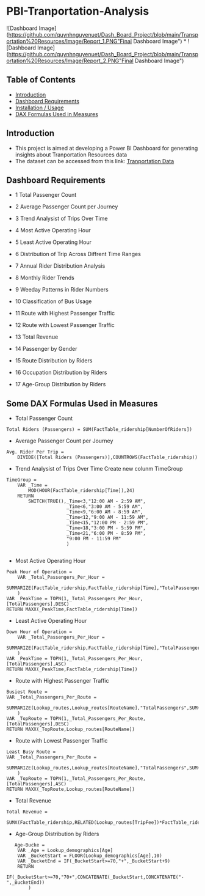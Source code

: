# PBI-Tranportation-Analysis

![Dashboard Image](https://github.com/quynhnguyenuet/Dash_Board_Project/blob/main/Transportation%20Resources/Image/Report_1.PNG"Final Dashboard Image")
* 
![Dashboard Image](https://github.com/quynhnguyenuet/Dash_Board_Project/blob/main/Transportation%20Resources/Image/Report_2.PNG"Final Dashboard Image")

## Table of Contents
* [Introduction](#Introduction)
* [Dashboard Requirements](#Dashboard-Requirements)
* [Installation / Usage](#Installation--Usage)
* [DAX Formulas Used in Measures](#DAX-Formulas-Used-in-Measures)
## Introduction
* This project is aimed at developing a Power BI Dashboard for generating insights about Tranportation Resources data
* The dataset can be accessed from this link: [Tranportation Data](https://github.com/quynhnguyenuet/Dash_Board_Project/tree/main/Transportation%20Resources/Data)
## Dashboard Requirements
* 1 Total Passenger Count

* 2 Average Passenger Count per Journey

* 3 Trend Analysist of Trips Over Time

* 4 Most Active Operating Hour

* 5 Least Active Operating Hour

* 6 Distribution of Trip Across Diffrent Time Ranges

* 7 Annual Rider Distribution Analysis

* 8 Monthly Rider Trends

* 9 Weeday Patterns in Rider Numbers

* 10 Classification of Bus Usage

* 11 Route with Highest Passenger Traffic

* 12 Route with Lowest Passenger Traffic

* 13 Total Revenue

* 14 Passenger by Gender

* 15 Route Distribution by Riders

* 16 Occupation Distribution by Riders

* 17 Age-Group Distribution by Riders
## Some DAX Formulas Used in Measures
* Total Passenger Count
```dax
Total Riders (Passengers) = SUM(FactTable_ridership[NumberOfRiders])
```
*  Average Passenger Count per Journey
```dax
Avg. Rider Per Trip = 
    DIVIDE([Total Riders (Passengers)],COUNTROWS(FactTable_ridership))
```
*  Trend Analysist of Trips Over Time
Create new colunm TimeGroup
```dax
TimeGroup = 
    VAR _Time = 
        MOD(HOUR(FactTable_ridership[Time]),24)
    RETURN
        SWITCH(TRUE(),_Time<3,"12:00 AM - 2:59 AM",
                      _Time<6,"3:00 AM - 5:59 AM",
                      _Time<9,"6:00 AM - 8:59 AM",
                      _Time<12,"9:00 AM - 11:59 AM",
                      _Time<15,"12:00 PM - 2:59 PM",
                      _Time<18,"3:00 PM - 5:59 PM",
                      _Time<21,"6:00 PM - 8:59 PM",
                      "9:00 PM - 11:59 PM"
                      )
    
```
* Most Active Operating Hour
```dax
Peak Hour of Operation = 
    VAR _Total_Passengers_Per_Hour =
    SUMMARIZE(FactTable_ridership,FactTable_ridership[Time],"TotalPassengers",SUM(FactTable_ridership[NumberOfRiders])
    )
VAR _PeakTime = TOPN(1,_Total_Passengers_Per_Hour,[TotalPassengers],DESC)
RETURN MAXX(_PeakTime,FactTable_ridership[Time])
```
* Least Active Operating Hour
```dax
Down Hour of Operation = 
    VAR _Total_Passengers_Per_Hour =
    SUMMARIZE(FactTable_ridership,FactTable_ridership[Time],"TotalPassengers",SUM(FactTable_ridership[NumberOfRiders])
    )
VAR _PeakTime = TOPN(1,_Total_Passengers_Per_Hour,[TotalPassengers],ASC)
RETURN MAXX(_PeakTime,FactTable_ridership[Time])
```
* Route with Highest Passenger Traffic
```dax
Busiest Route = 
VAR _Total_Passengers_Per_Route =
    SUMMARIZE(Lookup_routes,Lookup_routes[RouteName],"TotalPassengers",SUM(FactTable_ridership[NumberOfRiders])
    )
VAR _TopRoute = TOPN(1,_Total_Passengers_Per_Route,[TotalPassengers],DESC)
RETURN MAXX(_TopRoute,Lookup_routes[RouteName])
```
* Route with Lowest Passenger Traffic
```dax
Least Busy Route = 
VAR _Total_Passengers_Per_Route =
    SUMMARIZE(Lookup_routes,Lookup_routes[RouteName],"TotalPassengers",SUM(FactTable_ridership[NumberOfRiders])
    )
VAR _TopRoute = TOPN(1,_Total_Passengers_Per_Route,[TotalPassengers],ASC)
RETURN MAXX(_TopRoute,Lookup_routes[RouteName])
```
* Total Revenue 
```dax
Total Revenue = 
    SUMX(FactTable_ridership,RELATED(Lookup_routes[TripFee])*FactTable_ridership[NumberOfRiders])
```
* Age-Group Distribution by Riders
```dax
   Age-Bucke = 
    VAR _Age = Lookup_demographics[Age]
    VAR _BucketStart = FLOOR(Lookup_demographics[Age],10)
    VAR _BucketEnd = IF(_BucketStart>=70,"+",_BucketStart+9)
    RETURN
        IF(_BucketStart>=70,"70+",CONCATENATE(_BucketStart,CONCATENATE("-",_BucketEnd))
        )
```
